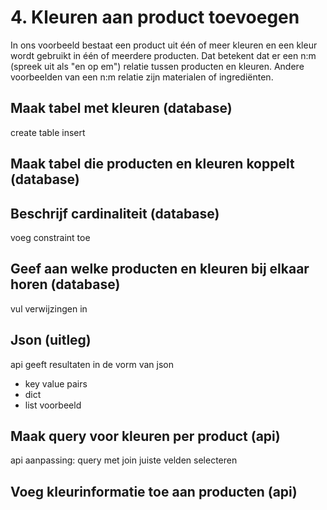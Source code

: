 # 4. Kleuren aan product toevoegen
In ons voorbeeld bestaat een product uit één of meer kleuren en een kleur wordt gebruikt in één of meerdere producten. Dat betekent dat er een n:m (spreek uit als "en op em") relatie tussen producten en kleuren. Andere voorbeelden van een n:m relatie zijn materialen of ingrediënten.

## Maak tabel met kleuren (database)
create table
insert

## Maak tabel die producten en kleuren koppelt (database)

## Beschrijf cardinaliteit (database)
voeg constraint toe

## Geef aan welke producten en kleuren bij elkaar horen (database)
vul verwijzingen in

## Json (uitleg)
api geeft resultaten in de vorm van json
- key value pairs
- dict
- list
voorbeeld

## Maak query voor kleuren per product (api)
api aanpassing: query met join
juiste velden selecteren

## Voeg kleurinformatie toe aan producten (api)
